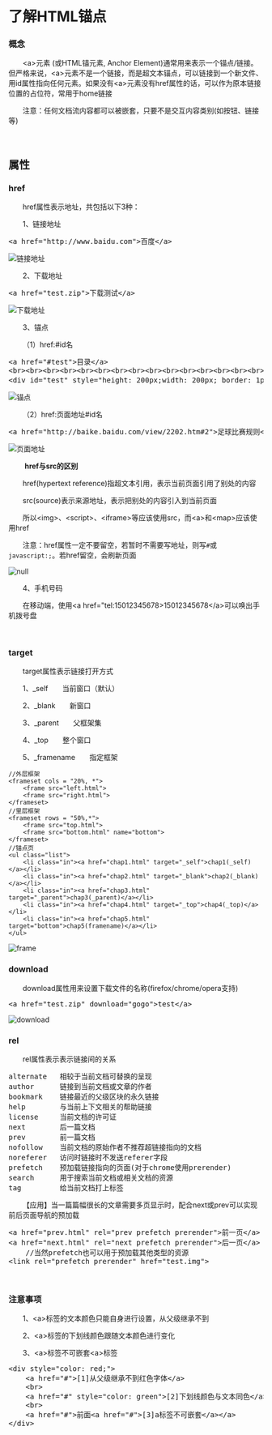 # 了解HTML锚点

### 概念

&emsp;&emsp;&lt;a&gt;元素&nbsp;(或HTML锚元素, Anchor Element)通常用来表示一个锚点/链接。但严格来说，&lt;a&gt;元素不是一个链接，而是超文本锚点，可以链接到一个新文件、用id属性指向任何元素。如果没有&lt;a&gt;元素没有href属性的话，可以作为原本链接位置的占位符，常用于home链接

&emsp;&emsp;注意：任何文档流内容都可以被嵌套，只要不是交互内容类别(如按钮、链接等)

&nbsp;

## 属性

### href

&emsp;&emsp;href属性表示地址，共包括以下3种：

&emsp;&emsp;1、链接地址

<div>
<pre>&lt;a href="http://www.baidu.com"&gt;百度&lt;/a&gt;</pre>
</div>

![链接地址](https://pic.xiaohuochai.site/blog/HTML_tags_a_linkHref.gif)

&emsp;&emsp;2、下载地址

<div>
<pre>&lt;a href="test.zip"&gt;下载测试&lt;/a&gt;</pre>
</div>

![下载地址](https://pic.xiaohuochai.site/blog/HTML_tags_a_downloadHref.gif)

&emsp;&emsp;3、锚点

&emsp;&emsp;（1）href:#id名

<div>
<pre>&lt;a href="#test"&gt;目录&lt;/a&gt;
&lt;br&gt;&lt;br&gt;&lt;br&gt;&lt;br&gt;&lt;br&gt;&lt;br&gt;&lt;br&gt;&lt;br&gt;&lt;br&gt;&lt;br&gt;&lt;br&gt;&lt;br&gt;&lt;br&gt;&lt;br&gt;&lt;br&gt;&lt;br&gt;&lt;br&gt;&lt;br&gt;&lt;br&gt;
&lt;div id="test" style="height: 200px;width: 200px; border: 1px solid black;margin-bottom: 300px;"&gt;内容&lt;/div&gt;</pre>
</div>

![锚点](https://pic.xiaohuochai.site/blog/HTML_tags_a_anchor.gif)

&emsp;&emsp;（2）href:页面地址#id名

<div>
<pre>&lt;a href="http://baike.baidu.com/view/2202.htm#2"&gt;足球比赛规则&lt;/a&gt;</pre>
</div>

![页面地址](https://pic.xiaohuochai.site/blog/HTML_tags_a_Pageanchor.gif)

　　
**href与src的区别**

&emsp;&emsp;href(hypertext reference)指超文本引用，表示当前页面引用了别处的内容

&emsp;&emsp;src(source)表示来源地址，表示把别处的内容引入到当前页面

&emsp;&emsp;所以&lt;img&gt;、&lt;script&gt;、&lt;iframe&gt;等应该使用src，而&lt;a&gt;和&lt;map&gt;应该使用href

&emsp;&emsp;注意：href属性一定不要留空，若暂时不需要写地址，则写`#`或`javascript:;`。若href留空，会刷新页面

![null](https://pic.xiaohuochai.site/blog/HTML_tags_a_null.gif)

&emsp;&emsp;4、手机号码

&emsp;&emsp;在移动端，使用&lt;a href="tel:15012345678&gt;15012345678&lt;/a&gt;可以唤出手机拨号盘

&nbsp;

### target

&emsp;&emsp;target属性表示链接打开方式

&emsp;&emsp;1、_self&emsp;&emsp;当前窗口（默认）

&emsp;&emsp;2、_blank&emsp;&emsp;新窗口

&emsp;&emsp;3、_parent&emsp;&emsp;父框架集

&emsp;&emsp;4、_top&emsp;&emsp;整个窗口

&emsp;&emsp;5、_framename&emsp;&emsp;指定框架

```
//外层框架
<frameset cols = "20%, *">
    <frame src="left.html">
    <frame src="right.html">
</frameset>
//里层框架
<frameset rows = "50%,*">
    <frame src="top.html">
    <frame src="bottom.html" name="bottom">        
</frameset>
//锚点页
<ul class="list">
    <li class="in"><a href="chap1.html" target="_self">chap1(_self)</a></li>
    <li class="in"><a href="chap2.html" target="_blank">chap2(_blank)</a></li>
    <li class="in"><a href="chap3.html" target="_parent">chap3(_parent)</a></li>
    <li class="in"><a href="chap4.html" target="_top">chap4(_top)</a></li>    
    <li class="in"><a href="chap5.html" target="bottom">chap5(framename)</a></li>
</ul>
```

![frame](https://pic.xiaohuochai.site/blog/HTML_tags_a_frame.gif)

### download

&emsp;&emsp;download属性用来设置下载文件的名称(firefox/chrome/opera支持)

<div>
<pre>&lt;a href="test.zip" download="gogo"&gt;test&lt;/a&gt;</pre>
</div>

![download](https://pic.xiaohuochai.site/blog/HTML_tags_a_download.gif)

### rel

&emsp;&emsp;rel属性表示表示链接间的关系

<div>
<pre>alternate   相较于当前文档可替换的呈现
author      链接到当前文档或文章的作者
bookmark    链接最近的父级区块的永久链接
help        与当前上下文相关的帮助链接
license     当前文档的许可证
next        后一篇文档
prev        前一篇文档
nofollow    当前文档的原始作者不推荐超链接指向的文档
noreferer   访问时链接时不发送referer字段
prefetch    预加载链接指向的页面(对于chrome使用prerender)
search      用于搜索当前文档或相关文档的资源
tag         给当前文档打上标签</pre>
</div>

&emsp;&emsp;【应用】当一篇篇幅很长的文章需要多页显示时，配合next或prev可以实现前后页面导航的预加载

<div>
<pre>&lt;a href="prev.html" rel="prev prefetch prerender"&gt;前一页&lt;/a&gt;
&lt;a href="next.html" rel="next prefetch prerender"&gt;后一页&lt;/a&gt;
    //当然prefetch也可以用于预加载其他类型的资源
&lt;link rel="prefetch prerender" href="test.img"&gt;</pre>
</div>

&nbsp;

### 注意事项

&emsp;&emsp;1、&lt;a&gt;标签的文本颜色只能自身进行设置，从父级继承不到

&emsp;&emsp;2、&lt;a&gt;标签的下划线颜色跟随文本颜色进行变化

&emsp;&emsp;3、&lt;a&gt;标签不可嵌套&lt;a&gt;标签

<div>
<pre>&lt;div style="color: red;"&gt;
    &lt;a href="#"&gt;[1]从父级继承不到红色字体&lt;/a&gt;
    &lt;br&gt;
    &lt;a href="#" style="color: green"&gt;[2]下划线颜色与文本同色&lt;/a&gt;
    &lt;br&gt;
    &lt;a href="#"&gt;前面&lt;a href="#"&gt;[3]a标签不可嵌套&lt;/a&gt;&lt;/a&gt;
&lt;/div&gt;</pre>
</div>
